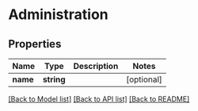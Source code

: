 # Administration

## Properties

 Name     | Type       | Description | Notes      
----------|------------|-------------|------------
 **name** | **string** |             | [optional] 

[[Back to Model list]](../README.md#documentation-for-models) [[Back to API list]](../README.md#documentation-for-api-endpoints) [[Back to README]](../README.md)


